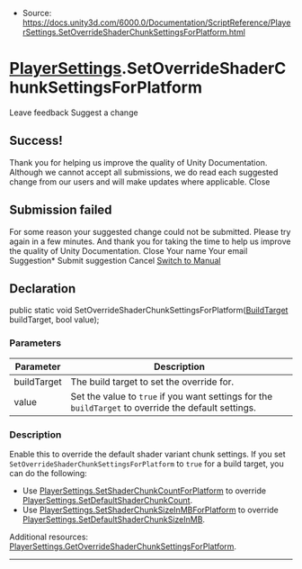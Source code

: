* Source: https://docs.unity3d.com/6000.0/Documentation/ScriptReference/PlayerSettings.SetOverrideShaderChunkSettingsForPlatform.html

#  [PlayerSettings](https://docs.unity3d.com/6000.0/Documentation/ScriptReference/PlayerSettings.html).SetOverrideShaderChunkSettingsForPlatform
Leave feedback
Suggest a change
## Success!
Thank you for helping us improve the quality of Unity Documentation. Although we cannot accept all submissions, we do read each suggested change from our users and will make updates where applicable.
Close
## Submission failed
For some reason your suggested change could not be submitted. Please <a>try again</a> in a few minutes. And thank you for taking the time to help us improve the quality of Unity Documentation.
Close
Your name Your email Suggestion* Submit suggestion
Cancel
[Switch to Manual](https://docs.unity3d.com/6000.0/Documentation/Manual/class-PlayerSettings.html "Go to PlayerSettings Component in the Manual")
## Declaration
public static void SetOverrideShaderChunkSettingsForPlatform([BuildTarget](https://docs.unity3d.com/6000.0/Documentation/ScriptReference/BuildTarget.html) buildTarget, bool value); 
### Parameters
Parameter | Description  
---|---  
buildTarget | The build target to set the override for.  
value | Set the value to `true` if you want settings for the `buildTarget` to override the default settings.  
### Description
Enable this to override the default shader variant chunk settings.
If you set `SetOverrideShaderChunkSettingsForPlatform` to `true` for a build target, you can do the following: 
  * Use [PlayerSettings.SetShaderChunkCountForPlatform](https://docs.unity3d.com/6000.0/Documentation/ScriptReference/PlayerSettings.SetShaderChunkCountForPlatform.html) to override [PlayerSettings.SetDefaultShaderChunkCount](https://docs.unity3d.com/6000.0/Documentation/ScriptReference/PlayerSettings.SetDefaultShaderChunkCount.html).
  * Use [PlayerSettings.SetShaderChunkSizeInMBForPlatform](https://docs.unity3d.com/6000.0/Documentation/ScriptReference/PlayerSettings.SetShaderChunkSizeInMBForPlatform.html) to override [PlayerSettings.SetDefaultShaderChunkSizeInMB](https://docs.unity3d.com/6000.0/Documentation/ScriptReference/PlayerSettings.SetDefaultShaderChunkSizeInMB.html).


Additional resources: [PlayerSettings.GetOverrideShaderChunkSettingsForPlatform](https://docs.unity3d.com/6000.0/Documentation/ScriptReference/PlayerSettings.GetOverrideShaderChunkSettingsForPlatform.html).
* * *
